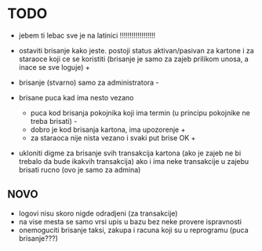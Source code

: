# TODO

- jebem ti lebac sve je na latinici !!!!!!!!!!!!!!!!!!

- ostaviti brisanje kako jeste. postoji status aktivan/pasivan za kartone i za staraoce koji ce se koristiti
    (brisanje je samo za zajeb prilikom unosa, a inace se sve loguje) +

- brisanje (stvarno) samo za administratora -

- brisane puca kad ima nesto vezano
    - puca kod brisanja pokojnika koji ima termin (u principu pokojnike ne treba brisati) -
    - dobro je kod brisanja kartona, ima upozorenje +
    - za staraoca nije nista vezano i svaki put brise OK +

- ukloniti digme za brisanje svih transakcija kartona (ako je zajeb ne bi trebalo da bude ikakvih transakcija)
    ako i ima neke transakcije u zajebu brisati rucno (ovo je samo za admina)

## NOVO

- logovi nisu skoro nigde odradjeni (za transakcije)
- na vise mesta se samo vrsi upis u bazu bez neke provere ispravnosti
- onemoguciti brisanje taksi, zakupa i racuna koji su u reprogramu (puca brisanje???)




